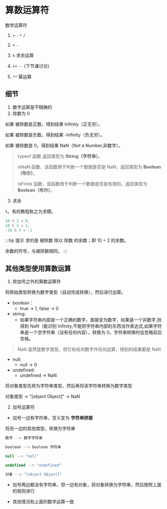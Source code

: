 # 算数运算符

数学运算符

1. `+` `-` `*` `/`

2. `+` `-`

3. `%` 求余运算

4. `++` `--` (下节课讨论)

5. `**` 幂运算

## 细节

1. 数字运算是不精确的
2. 除数为 0

如果 被除数是正数，得到结果 Infinity（正无穷）。

如果 被除数是负数，得到结果 -Infinity（负无穷）。

如果 被除数是 0，得到结果 NaN（Not a Number,非数字）。

> typeof 函数 返回类型为 **String（字符串）**。
>
> isNaN 函数，该函数用于判断一个数据是否是 NaN，返回类型为 **Boolean（布尔）**。
>
> isFinite 函数，该函数用于判断一个数据是否是有限的，返回类型为 **Boolean（布尔）**。

3. 求余

`%`，有的教程称之为求模。

```js
10 % 2 = 0,
10 % 3 = 1,
-10 % 3 = -1
```
:::tip 提示
求的是 被除数 除以 除数 的余数；即 10 ÷ 2 的余数。

余数的符号，与被除数相同。
:::

## 其他类型使用算数运算

1. 除加号之外的算数运算符

将原始类型转换为数字类型（自动完成转换），然后进行运算。

- boolean：
  - true -> 1, false -> 0
- string:
  - 如果字符串内部是一个正确的数字，直接变为数字，如果是一个非数字,则得到 NaN（能识别 Infinity,不能把字符串内部的东西当作表达式,如果字符串是一个空字符串（没有任何内容），转换为 0，字符串转换时会忽略前后空格。

> NaN 虽然是数字类型，但它和任何数字作任何运算，得到的结果都是 NaN

- null:
  - null -> 0
- undefined:
  - undefined -> NaN

将对象类型先转为字符串类型，然后再将该字符串转换为数字类型

对象类型 -> "[object Object]" -> NaN

2. 加号运算符

- 加号一边有字符串，含义变为 **字符串拼接**

将另一边的其他类型，转换为字符串

```js
数字 --> 数字字符串

boolean --> boolean 字符串

null --> "null"

undefined --> "undefined"

对象 --> "[object Object]"
```

- 加号两边都没有字符串，但一边有对象，将对象转换为字符串，然后按照上面的规则进行

- 其他情况和上面的数学运算一致
